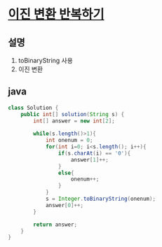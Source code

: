 # [이진 변환 반복하기](https://school.programmers.co.kr/learn/courses/30/lessons/70129)

## 설명
1. toBinaryString 사용
2. 이진 변환


## java
``` java
class Solution {
    public int[] solution(String s) {
        int[] answer = new int[2];
        
        while(s.length()>1){
            int onenum = 0;
            for(int i=0; i<s.length(); i++){
                if(s.charAt(i) == '0'){
                    answer[1]++;
                }
                else{
                    onenum++;
                }
            }
            s = Integer.toBinaryString(onenum);
            answer[0]++;
        }

        return answer;
    }
}
```
